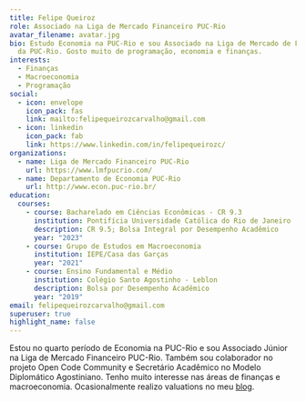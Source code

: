 ```yaml
---
title: Felipe Queiroz
role: Associado na Liga de Mercado Financeiro PUC-Rio
avatar_filename: avatar.jpg
bio: Estudo Economia na PUC-Rio e sou Associado na Liga de Mercado de Financeiro
  da PUC-Rio. Gosto muito de programação, economia e finanças.
interests:
  - Finanças
  - Macroeconomia
  - Programação
social:
  - icon: envelope
    icon_pack: fas
    link: mailto:felipequeirozcarvalho@gmail.com
  - icon: linkedin
    icon_pack: fab
    link: https://www.linkedin.com/in/felipequeirozc/
organizations:
  - name: Liga de Mercado Financeiro PUC-Rio
    url: https://www.lmfpucrio.com/
  - name: Departamento de Economia PUC-Rio
    url: http://www.econ.puc-rio.br/
education:
  courses:
    - course: Bacharelado em Ciências Econômicas - CR 9.3
      institution: Pontifícia Universidade Católica do Rio de Janeiro
      description: CR 9.5; Bolsa Integral por Desempenho Acadêmico
      year: "2023"
    - course: Grupo de Estudos em Macroeconomia
      institution: IEPE/Casa das Garças
      year: "2021"
    - course: Ensino Fundamental e Médio
      institution: Colégio Santo Agostinho - Leblon
      description: Bolsa por Desempenho Acadêmico
      year: "2019"
email: felipequeirozcarvalho@gmail.com
superuser: true
highlight_name: false
---
```

Estou no quarto período de Economia na PUC-Rio e sou Associado Júnior na Liga de Mercado Financeiro PUC-Rio. Também sou colaborador no projeto Open Code Community e Secretário Acadêmico no Modelo Diplomático Agostiniano. Tenho muito interesse nas áreas de finanças e macroeconomia. Ocasionalmente realizo valuations no meu [blog](https://fqueiroz.netlify.app/tag/valuation/).